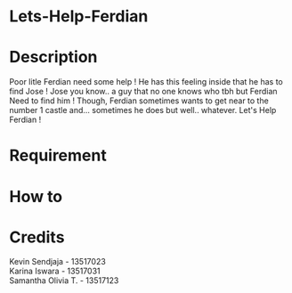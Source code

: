 # Lets-Help-Ferdian

# Description  
Poor litle Ferdian need some help ! He has this feeling inside that he has to find Jose ! Jose you know.. a guy that no one knows who tbh but Ferdian Need to find him ! Though, Ferdian sometimes wants to get near to the number 1 castle and... sometimes he does but well.. whatever. Let's Help Ferdian !

# Requirement  

# How to  

# Credits  
Kevin Sendjaja - 13517023  
Karina Iswara - 13517031  
Samantha Olivia T. - 13517123
